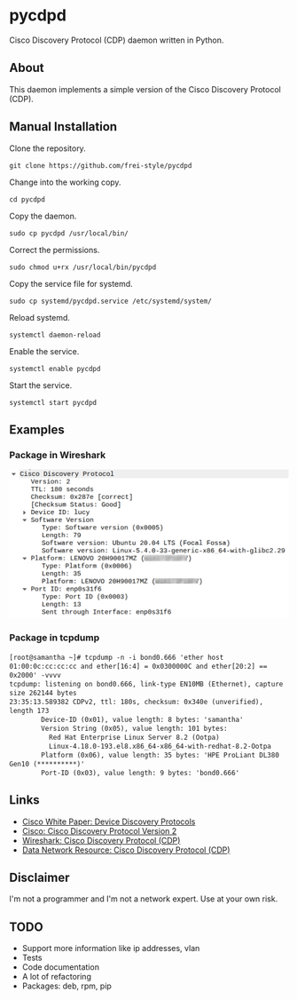 # pycdpd

Cisco Discovery Protocol (CDP) daemon written in Python.

## About

This daemon implements a simple version of the Cisco Discovery Protocol (CDP).

## Manual Installation

Clone the repository.
```
git clone https://github.com/frei-style/pycdpd
```
Change into the working copy.
```
cd pycdpd
```
Copy the daemon.
```
sudo cp pycdpd /usr/local/bin/
```
Correct the permissions.
```
sudo chmod u+rx /usr/local/bin/pycdpd
```
Copy the service file for systemd.
```
sudo cp systemd/pycdpd.service /etc/systemd/system/
```
Reload systemd.
```
systemctl daemon-reload
```
Enable the service.
```
systemctl enable pycdpd
```
Start the service.
```
systemctl start pycdpd
```

## Examples

### Package in Wireshark

![Wireshark](img/example-wireshark.png)

### Package in tcpdump

```
[root@samantha ~]# tcpdump -n -i bond0.666 'ether host 01:00:0c:cc:cc:cc and ether[16:4] = 0x0300000C and ether[20:2] == 0x2000' -vvvv
tcpdump: listening on bond0.666, link-type EN10MB (Ethernet), capture size 262144 bytes
23:35:13.589382 CDPv2, ttl: 180s, checksum: 0x340e (unverified), length 173
        Device-ID (0x01), value length: 8 bytes: 'samantha'
        Version String (0x05), value length: 101 bytes: 
          Red Hat Enterprise Linux Server 8.2 (Ootpa)
          Linux-4.18.0-193.el8.x86_64-x86_64-with-redhat-8.2-Ootpa
        Platform (0x06), value length: 35 bytes: 'HPE ProLiant DL380 Gen10 (**********)'
        Port-ID (0x03), value length: 9 bytes: 'bond0.666'
```

## Links

* [Cisco White Paper: Device Discovery Protocols](https://www.cisco.com/en/US/technologies/tk652/tk701/technologies_white_paper0900aecd804cd46d.html)
* [Cisco: Cisco Discovery Protocol Version 2](https://www.cisco.com/c/en/us/td/docs/ios-xml/ios/cdp/configuration/15-mt/cdp-15-mt-book/nm-cdp-discover.html)
* [Wireshark: Cisco Discovery Protocol (CDP)](https://wiki.wireshark.org/CDP)
* [Data Network Resource: Cisco Discovery Protocol (CDP)](http://www.rhyshaden.com/cdp.htm)

## Disclaimer

I'm not a programmer and I'm not a network expert. Use at your own risk.

## TODO

* Support more information like ip addresses, vlan
* Tests
* Code documentation
* A lot of refactoring
* Packages: deb, rpm, pip
